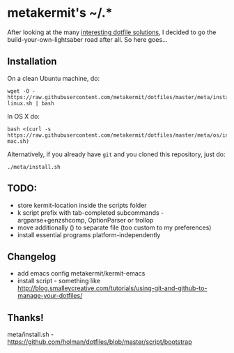 metakermit's ~/.*
=================

After looking at the many
[interesting dotfile solutions](http://dotfiles.github.io/),
I decided to go the build-your-own-lightsaber road after all. So here goes…

Installation
------------
On a clean Ubuntu machine, do:

    wget -O - https://raw.githubusercontent.com/metakermit/dotfiles/master/meta/install-linux.sh | bash

In OS X do:

    bash <(curl -s https://raw.githubusercontent.com/metakermit/dotfiles/master/meta/os/install-mac.sh)

Alternatively, if you already have `git` and you cloned this repository, just do:

    ./meta/install.sh

TODO:
----

- store kermit-location inside the scripts folder
- k script prefix with tab-completed subcommands - argparse+genzshcomp,
  OptionParser or trollop
- move additionally () to separate file (too custom to my preferences)
- install essential programs platform-independently

Changelog
---------

- add emacs config metakermit/kermit-emacs
- install script - something like http://blog.smalleycreative.com/tutorials/using-git-and-github-to-manage-your-dotfiles/

Thanks!
-------
meta/install.sh - https://github.com/holman/dotfiles/blob/master/script/bootstrap
